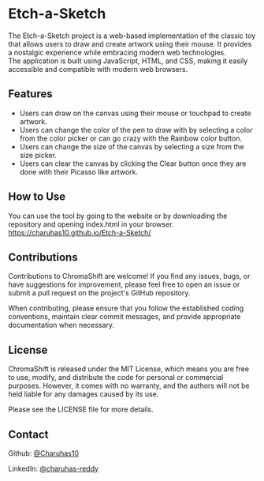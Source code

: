 # Etch-a-Sketch

The Etch-a-Sketch project is a web-based implementation of the classic toy that allows users to draw and create artwork using their mouse. It provides a nostalgic experience while embracing modern web technologies.
<br>
The application is built using JavaScript, HTML, and CSS, making it easily accessible and compatible with modern web browsers.

## Features

- Users can draw on the canvas using their mouse or touchpad to create artwork.
- Users can change the color of the pen to draw with by selecting a color from the color picker or can go crazy with the Rainbow color button.
- Users can change the size of the canvas by selecting a size from the size picker.
- Users can clear the canvas by clicking the Clear button once they are done with their Picasso like artwork.

## How to Use

You can use the tool by going to the website or by downloading the repository and opening index.html in your browser.
<br>
https://charuhas10.github.io/Etch-a-Sketch/

## Contributions

Contributions to ChromaShift are welcome! If you find any issues, bugs, or have suggestions for improvement, please feel free to open an issue or submit a pull request on the project's GitHub repository.

When contributing, please ensure that you follow the established coding conventions, maintain clear commit messages, and provide appropriate documentation when necessary.

## License

ChromaShift is released under the MIT License, which means you are free to use, modify, and distribute the code for personal or commercial purposes. However, it comes with no warranty, and the authors will not be held liable for any damages caused by its use.

Please see the LICENSE file for more details.

## Contact

Github: [@Charuhas10](https://github.com/Charuhas10)

LinkedIn: [@charuhas-reddy](https://www.linkedin.com/in/charuhas-reddy-ab6409228/)
